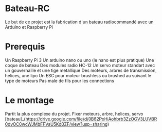 # Bateau-RC
Le but de ce projet est la fabrication d'un bateau radiocommandé avec un Arduino et Raspberry Pi

# Prerequis
Un Raspberry Pi 3
Un arduino nano ou uno (le nano est plus pratique)
Une coque de bateau
Des modules radio HC-12
Un servo moteur standart avec un gouvernaille et une tige metallique
Des moteurs, arbres de transmission, helices, une lipo
Un ESC pour moteur brushless ou brushed au suivant le type de moteurs
Pas male de fils pour les connections

# Le montage
Partit la plus complexe du projet.
Fixer moteurs, arbre, helices, servo
[bateau]_(https://drive.google.com/file/d/0B62PxHiAohbrb3ZzOGV3LUVBR0dvOC0wcWJMbFFVaU5Kd0ZF/view?usp=sharing)
 


